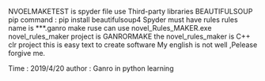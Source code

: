 NVOELMAKETEST is spyder file 
use Third-party libraries BEAUTIFULSOUP
pip command : pip install beautifulsoup4
Spyder must have rules
rules name is ***.ganro
make ruse can use novel_Rules_MAKER.exe
novel_rules_maker project is GANRORMAKE
the novel_rules_maker is C++ clr project
this is easy  text to create software 
My english is not well ,Pelease forgive me.

Time : 2019/4/20 
author : Ganro in python learning